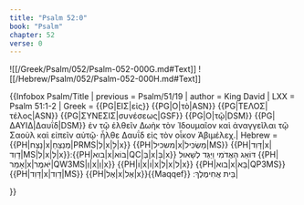 ```yaml
---
title: "Psalm 52:0"
book: "Psalm"
chapter: 52
verse: 0
---
```

![[/Greek/Psalm/052/Psalm-052-000G.md#Text]]
![[/Hebrew/Psalm/052/Psalm-052-000H.md#Text]]

{{Infobox Psalm/Title |
  previous = Psalm/51/19 |
  author = King David |
  LXX = Psalm 51:1-2 |
  Greek = {{PG|ΕΙΣ|εἰς}} {{PG|Ο|τὸ|ASN}} {{PG|ΤΕΛΟΣ|τέλος|ASN}} {{PG|ΣΥΝΕΣΙΣ|συνέσεως|GSF}} {{PG|Ο|τῷ|DSM}} {{PG|ΔΑΥΙΔ|Δαυΐδ|DSM}}
ἐν τῷ ἐλθεῖν Δωὴκ τὸν Ἰδουμαῖον καὶ ἀναγγεῖλαι τῷ Σαοὺλ καὶ εἰπεῖν αὐτῷ· ἦλθε Δαυΐδ εἰς τὸν οἶκον Ἀβιμέλεχ.|
  Hebrew = {{PH|נָצַח|x|מְנַצֵּחַ|PRMS|לְ|x|לַ|x}} {{PH|משכיל|x|מַשְׂכִּיל|MS}} {{PH|דָּוִד|x|דָוִד|MS|לְ|x|לְ|x}}׃
{{PH|בוא|x|בוֹא|QC|בְּ|x|בְּ|x}}
דּוֹאֵג
הָאֲדֹמִי
וַיַּגֵּד
לְשָׁאוּל
{{PH|אָמַר|x|יֹּאמֶר|QW3MS|וְ|x|וַ|x}} {{PH|וֹ|x|וֹ|x|לְ|x|ל|x}} {{PH|בוא|x|בָּא|QP3MS}} {{PH|דָּוִד|x|דָוִד|MS}} {{PH|אֶל|x|אֶל|x}}{{Maqqef}}
בֵּית
אֲחִימֶלֶךְ
׃|<!--
MS?
H-MS?
W-HW3MSJ
L-MS
QP3MS
MSC
MS
//-->

}}
